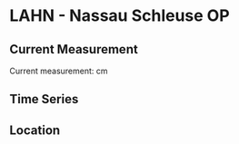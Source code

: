 # LAHN - Nassau Schleuse OP

## Current Measurement

Current measurement: <Value topic="rivers/pegel-online/LAHN/Nassau Schleuse OP/measurementValue"/> cm

## Time Series

<TimeSeries topic="rivers/pegel-online/LAHN/Nassau Schleuse OP/measurementValue" period="week" />

## Location

<WorldMap>
  <Marker lat="50.31710287172794" lon="7.788009216945954" labelTopic="rivers/pegel-online/LAHN/Nassau Schleuse OP" />
</WorldMap>
